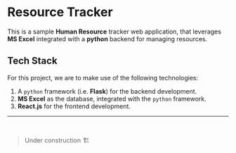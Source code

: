# Resource Tracker

This is a sample **Human Resource** tracker web application, that leverages **MS Excel** integrated with a **python** backend for managing resources.

## Tech Stack

For this project, we are to make use of the following technologies:

1. A `python` framework (i.e. **Flask**) for the backend development.
2. **MS Excel** as the database, integrated with the `python` framework.
3. **React.js** for the frontend development.

---
</br>

> Under construction 🏗️
